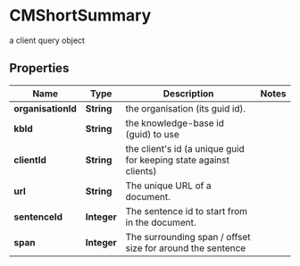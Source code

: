 

# CMShortSummary

a client query object

## Properties

| Name | Type | Description | Notes |
|------------ | ------------- | ------------- | -------------|
|**organisationId** | **String** | the organisation (its guid id). |  |
|**kbId** | **String** | the knowledge-base id (guid) to use |  |
|**clientId** | **String** | the client&#39;s id (a unique guid for keeping state against clients) |  |
|**url** | **String** | The unique URL of a document. |  |
|**sentenceId** | **Integer** | The sentence id to start from in the document. |  |
|**span** | **Integer** | The surrounding span / offset size for around the sentence |  |



